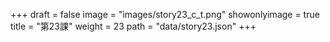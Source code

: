 +++
draft = false 
image = "images/story23_c_t.png" 
showonlyimage = true 
title = "第23課" 
weight = 23 
path = "data/story23.json" 
+++
